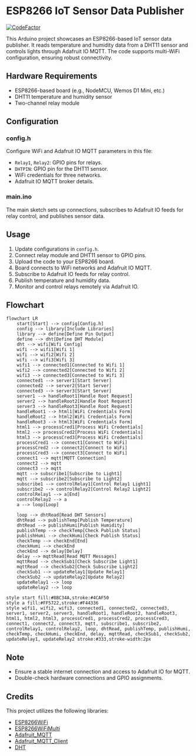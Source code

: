 # ESP8266 IoT Sensor Data Publisher

[![CodeFactor](https://www.codefactor.io/repository/github/1999azzar/esp8266-mqtt-based-home-automation-and-sensor-monitoring/badge)](https://www.codefactor.io/repository/github/1999azzar/esp8266-mqtt-based-home-automation-and-sensor-monitoring)

This Arduino project showcases an ESP8266-based IoT sensor data publisher. It reads temperature and humidity data from a DHT11 sensor and controls lights through Adafruit IO MQTT. The code supports multi-WiFi configuration, ensuring robust connectivity.

## Hardware Requirements

- ESP8266-based board (e.g., NodeMCU, Wemos D1 Mini, etc.)
- DHT11 temperature and humidity sensor
- Two-channel relay module

## Configuration

### config.h

Configure WiFi and Adafruit IO MQTT parameters in this file:

- `Relay1`, `Relay2`: GPIO pins for relays.
- `DHTPIN`: GPIO pin for the DHT11 sensor.
- WiFi credentials for three networks.
- Adafruit IO MQTT broker details.

### main.ino

The main sketch sets up connections, subscribes to Adafruit IO feeds for relay control, and publishes sensor data.

## Usage

1. Update configurations in `config.h`.
2. Connect relay module and DHT11 sensor to GPIO pins.
3. Upload the code to your ESP8266 board.
4. Board connects to WiFi networks and Adafruit IO MQTT.
5. Subscribe to Adafruit IO feeds for relay control.
6. Publish temperature and humidity data.
7. Monitor and control relays remotely via Adafruit IO.

## Flowchart

```mermaid
flowchart LR
    start[Start] --> config[Config.h]
    config --> library[Include Libraries]
    library --> define[Define Pin Output]
    define --> dht[Define DHT Module]
    dht --> wifi[Wifi Config]
    wifi --> wifi1[Wifi 1]
    wifi --> wifi2[Wifi 2]
    wifi --> wifi3[Wifi 3]
    wifi1 --> connected1[Connected to Wifi 1]
    wifi2 --> connected2[Connected to Wifi 2]
    wifi3 --> connected3[Connected to Wifi 3]
    connected1 --> server1[Start Server]
    connected2 --> server2[Start Server]
    connected3 --> server3[Start Server]
    server1 --> handleRoot1[Handle Root Request]
    server2 --> handleRoot2[Handle Root Request]
    server3 --> handleRoot3[Handle Root Request]
    handleRoot1 --> html1[WiFi Credentials Form]
    handleRoot2 --> html2[WiFi Credentials Form]
    handleRoot3 --> html3[WiFi Credentials Form]
    html1 --> processCred1[Process WiFi Credentials]
    html2 --> processCred2[Process WiFi Credentials]
    html3 --> processCred3[Process WiFi Credentials]
    processCred1 --> connect1[Connect to WiFi]
    processCred2 --> connect2[Connect to WiFi]
    processCred3 --> connect3[Connect to WiFi]
    connect1 --> mqtt[MQTT Connection]
    connect2 --> mqtt
    connect3 --> mqtt
    mqtt --> subscribe1[Subscribe to Light1]
    mqtt --> subscribe2[Subscribe to Light2]
    subscribe1 --> controlRelay1[Control Relay1 Light1]
    subscribe2 --> controlRelay2[Control Relay2 Light2]
    controlRelay1 --> a[End]
    controlRelay2 --> a
    a --> loop[Loop]

    loop --> dhtRead[Read DHT Sensors]
    dhtRead --> publishTemp[Publish Temperature]
    dhtRead --> publishHumi[Publish Humidity]
    publishTemp --> checkTemp[Check Publish Status]
    publishHumi --> checkHumi[Check Publish Status]
    checkTemp --> checkEnd[End]
    checkHumi --> checkEnd
    checkEnd --> delay[Delay]
    delay --> mqttRead[Read MQTT Messages]
    mqttRead --> checkSub1[Check Subscribe Light1]
    mqttRead --> checkSub2[Check Subscribe Light2]
    checkSub1 --> updateRelay1[Update Relay1]
    checkSub2 --> updateRelay2[Update Relay2]
    updateRelay1 --> loop
    updateRelay2 --> loop

style start fill:#8BC34A,stroke:#4CAF50
style a fill:#FF5722,stroke:#F44336
style wifi1, wifi2, wifi3, connected1, connected2, connected3, server1, server2, server3, handleRoot1, handleRoot2, handleRoot3, html1, html2, html3, processCred1, processCred2, processCred3, connect1, connect2, connect3, mqtt, subscribe1, subscribe2, controlRelay1, controlRelay2, loop, dhtRead, publishTemp, publishHumi, checkTemp, checkHumi, checkEnd, delay, mqttRead, checkSub1, checkSub2, updateRelay1, updateRelay2 stroke:#333,stroke-width:2px
```

## Note

- Ensure a stable internet connection and access to Adafruit IO for MQTT.
- Double-check hardware connections and GPIO assignments.

## Credits

This project utilizes the following libraries:

- [ESP8266WiFi](https://arduino-esp8266.readthedocs.io/en/latest/esp8266wifi/readme.html)
- [ESP8266WiFiMulti](https://github.com/esp8266/Arduino/tree/master/libraries/ESP8266WiFi/src)
- [Adafruit_MQTT](https://github.com/adafruit/Adafruit_MQTT_Library)
- [Adafruit_MQTT_Client](https://github.com/adafruit/Adafruit_MQTT_Library)
- [DHT](https://github.com/adafruit/DHT-sensor-library)
